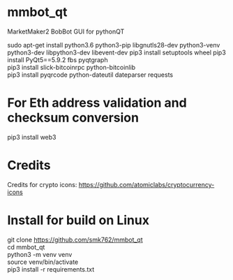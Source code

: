 # mmbot_qt
MarketMaker2 BobBot GUI for pythonQT  

sudo apt-get install python3.6 python3-pip libgnutls28-dev python3-venv python3-dev libpython3-dev libevent-dev 
pip3 install setuptools wheel 
pip3 install PyQt5==5.9.2 fbs pyqtgraph   
pip3 install slick-bitcoinrpc python-bitcoinlib   
pip3 install pyqrcode python-dateutil dateparser requests

# For Eth address validation and checksum conversion
pip3 install web3

# Credits
Credits for crypto icons: https://github.com/atomiclabs/cryptocurrency-icons 


# Install for build on Linux
git clone https://github.com/smk762/mmbot_qt  
cd mmbot_qt  
python3 -m venv venv   
source venv/bin/activate  
pip3 install -r requirements.txt  
